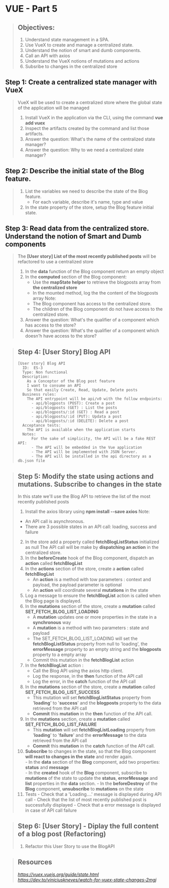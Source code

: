 # VUE - Part 5
> ## Objectives:
> 
> 1. Understand state management in a SPA. 
> 2. Use VueX to create and manage a centralized state.
> 3. Understand the notion of smart and dumb components.
> 4. Call an API with axios
> 5. Understand the VueX notions of mutations and actions
> 6. Subsribe to changes in the centralized store

## Step 1: Create a centralized state manager with VueX
>  VueX will be used to create a centralized store where the global state of the application will be managed
>  1. Install VueX in the application via the CLI, using the command **vue add vuex**
>  2. Inspect the artifacts created by the command and list those artifacts.
>  3. Answer the question: What's the name of the centralized state manager?
>  4. Answer the question: Why to we need a centralized state manager?

## Step 2: Describe the initial state of the Blog feature.
>  1. List the variables we need to describe the state of the Blog feature.
>     - For each variable, describe it's name, type and value
>  2. In the state property of the store, setup the Blog feature initial state.

## Step 3: Read data from the centralized store. Understand the notion of Smart and Dumb components
>  The **[User story] List of the most recently published posts** will be refactored to use a centralized store
>  1. In the **data** function of the Blog component return an empty object
>  2. In the **computed** section of the Blog component:
>     - Use the **mapState helper** to retrieve the blogposts array from **the centralized store**
>     - In the mounted method, log the the content of the blogposts array
>  Note: 
>     - The Blog component has access to the centralized store. 
>     - The children of the Blog component do not have access to the centralized store. 
>  3. Answer the question: What's the qualifier of a component which has access to the store?
>  4. Answer the question: What's the qualifier of a component which doesn'h have access to the store?

> ## Step 4: [User Story] Blog API
>     [User story] Blog API
>       ID:  ES-3 
>       Type: Non functional     
>       Description:      
>         As a Conceptor of the Blog post feature 
>         I want to consume an API
>         So that easily Create, Read, Update, Delete posts
>       Business rules:
>         The API entrypoint will be api/v0 with the follow endpoints:
>           - api/blogposts (POST): Create a post
>           - api/blogposts (GET) : List the posts
>           - api/blogposts/:id (GET) : Read a post
>           - api/blogposts/:id (PUT): Updata a post
>           - api/blogposts/:id (DELETE): Delete a post
>       Acceptance tests:  
>         The API is available when the application starts
>       Notes:
>           For the sake of simplicity, the API will be a fake REST API:
>           - The API will be embedded in the Vue application
>           - The API will be implemented with JSON Server.
>           - The API will be installed in the api directory as a db.json file

> ## Step 5: Modify the state using actions and mutations. Subscribe to changes in the state
> In this state we'll use the Blog API to retrieve the list of the most recently published posts
> 1. Install the axios library using **npm install --save axios**
> Note: 
>   - An API call is asynchronous. 
>   - There are 3 possible states in an API call: loading, success and failure
>  2. In the store add a property called **fetchBlogListStatus** initialized as null
>  The API call will be make by **dispatching an action** in the centralized store.
>  3. In the **beforeCreate** hook of the Blog component, dispatch an **action** called **fetchBlogList**
>  4. In the **actions** section of the store, create a **action** called **fetchBlogList**
>     - An **action** is a method with tow parameters : context and payload, the payload parameter is optional
>     - An **action** will coordinate several **mutations** in the state
>  5. Log a message to ensure the **fetchBlogList** action is called when the Blog page is displayed.
>  6. In the **mutations** section of the store, create a **mutation** called **SET_FETCH_BLOG_LIST_LOADING**
>     - A **mutation** updates one or more properties in the state in a **synchronous** way
>     - A **mutation** is a method with two parameters : state and payload
>     - The SET_FETCH_BLOG_LIST_LOADING will set the **fetchBlogListStatus** property from null to 'loading', the **errorMessage** property  to an empty string and the **blogposts** property to a empty array
>     - Commit this mutation in the **fetchBlogList** action
>  7. In the **fetchBlogList** action :
>     - Call the Blog API using the axios http client. 
>     - Log the response, in the **then** function of the API call
>     - Log the error, in the **catch** function of the API call
>  8. In the **mutations** section of the store, create a **mutation** called **SET_FETCH_BLOG_LIST_SUCCESS**
>     - This mutation will set **fetchBlogListStatus** property from '**loading**' to '**success**' and the **blogposts** property to the data retrieved from the API call
>     - **Commit** this **mutation** in the **then** function of the API call.
>  9. In the **mutations** section, create a **mutation** called **SET_FETCH_BLOG_LIST_FAILURE**
>     - This **mutation** will set **fetchBlogListLoading** property from '**loading**' to '**failure**' and the **errorMessage** to the data retrieved from the API call
>     - **Commit** this **mutation** in the **catch** function of the API call.
>  10. **Subscribe** to changes in the state, so that the Blog component **will react to changes in the state** and render again.  
>     - In the **data** section of the **Blog** component, add two properties: **status** and **message**  
>     - In the **created** hook of the **Blog** component, subscribe to **mutations** of the state to update the **status**, **errorMessage** and **list** properties in the **data** section. 
>     - In the **beforeDestroy** of the **Blog** component, **unsubscribe** to **mutations** on the state
>  11. Tests
>     - Check that a 'Loading....' message is displayed during API call
>     - Check that the list of most recently published post is successfully displayed
>     - Check that a error message is displayed in case of API call failure

> ## Step 6: [User Story] - Diplay the full content of a blog post (Refactoring)
> 1. Refactor this User Story to use the BlogAPI

> ## Resources
> *https://vuex.vuejs.org/guide/state.html*
> *https://dev.to/viniciuskneves/watch-for-vuex-state-changes-2mgj*

